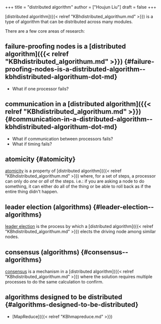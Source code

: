+++
title = "distributed algorithm"
author = ["Houjun Liu"]
draft = false
+++

[distributed algorithm]({{< relref "KBhdistributed_algorithum.md" >}}) is a type of algorithm that can be distributed across many modules.

There are a few core areas of research:


## failure-proofing nodes is a [distributed algorithm]({{< relref "KBhdistributed_algorithum.md" >}}) {#failure-proofing-nodes-is-a-distributed-algorithm--kbhdistributed-algorithum-dot-md}

-   What if one processor fails?


## communication in a [distributed algorithm]({{< relref "KBhdistributed_algorithum.md" >}}) {#communication-in-a-distributed-algorithm--kbhdistributed-algorithum-dot-md}

-   What if communication between processors fails?
-   What if timing fails?


## atomicity {#atomicity}

[atomicity](#atomicity) is a property of [distributed algorithm]({{< relref "KBhdistributed_algorithum.md" >}}) where, for a set of steps, a processor can only do _one_ or _all_ of the steps. i.e.: if you are asking a node to do something, it can either do all of the thing or be able to roll back as if the entire thing didn't happen.


## leader election (algorithms) {#leader-election--algorithms}

[leader election](#leader-election--algorithms) is the process by which a [distributed algorithm]({{< relref "KBhdistributed_algorithum.md" >}}) elects the driving node among similar nodes.


## consensus (algorithms) {#consensus--algorithms}

[consensus](#consensus--algorithms) is a mechanism in a [distributed algorithm]({{< relref "KBhdistributed_algorithum.md" >}}) where the solution requires multiple processes to do the same calculation to confirm.


## algorithms designed to be distributed {#algorithms-designed-to-be-distributed}

-   [MapReduce]({{< relref "KBhmapreduce.md" >}})
